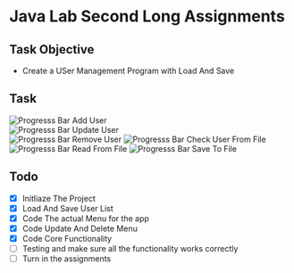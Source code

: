 # Java Lab Second Long Assignments

## Task Objective

- Create a USer Management Program with Load And Save

## Task

![Progresss Bar](https://progress-bar.dev/100/)  Add User       
![Progresss Bar](https://progress-bar.dev/100/)  Update User   
![Progresss Bar](https://progress-bar.dev/100/)  Remove User
![Progresss Bar](https://progress-bar.dev/100/)  Check User From File
![Progresss Bar](https://progress-bar.dev/100/)  Read From File
![Progresss Bar](https://progress-bar.dev/100/)  Save To File




## Todo

- [x] Initliaze The Project
- [x] Load And Save User List
- [x] Code The actual Menu for the app
- [x] Code Update And Delete Menu
- [x] Code Core Functionality
- [ ] Testing and make sure all the functionality works correctly
- [ ] Turn in the assignments